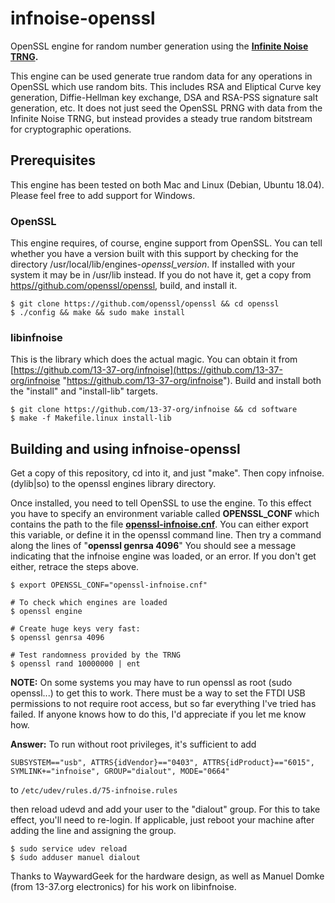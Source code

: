 # infnoise-openssl
OpenSSL engine for random number generation using the **[Infinite Noise TRNG](https://github.com/13-37-org/infnoise "infnoise TRNG").**

This engine can be used generate true random data for any operations in OpenSSL which use random bits. This includes RSA and Eliptical Curve key generation, Diffie-Hellman key exchange, DSA and RSA-PSS signature salt generation, etc. It does not just seed the OpenSSL PRNG with data from the Infinite Noise TRNG, but instead provides a steady true random bitstream for cryptographic operations.

## Prerequisites
This engine has been tested on both Mac and Linux (Debian, Ubuntu 18.04). Please feel free to add support for Windows.

### OpenSSL
This engine requires, of course, engine support from OpenSSL.  You can tell whether you have a version built with this support by checking for the directory /usr/local/lib/engines-*openssl_version*. If installed with your system it may be in /usr/lib instead.  If you do not have it, get a copy from [https//github.com/openssl/openssl](https//github.com/openssl/openssl "https://github.com/openssl/openssl"), build, and install it.

    $ git clone https://github.com/openssl/openssl && cd openssl
    $ ./config && make && sudo make install

### libinfnoise
This is the library which does the actual magic.  You can obtain it from [https://github.com/13-37-org/infnoise](https://github.com/13-37-org/infnoise "https://github.com/13-37-org/infnoise"). Build and install both the "install" and "install-lib" targets.

    $ git clone https://github.com/13-37-org/infnoise && cd software
    $ make -f Makefile.linux install-lib

## Building and using infnoise-openssl
Get a copy of this repository, cd into it, and just "make".  Then copy infnoise.(dylib|so) to the openssl engines library directory.

Once installed, you need to tell OpenSSL to use the engine.  To this effect you have to specify an environment variable called **OPENSSL_CONF** which contains the path to the file **[openssl-infnoise.cnf](https://github.com/tinskip/infnoise-openssl/blob/master/openssl-infnoise.cnf "openssl-infnoise.cnf")**. You can either export this variable, or define it in the openssl command line.  Then try a command along the lines of "**openssl genrsa 4096**" You should see a message indicating that the infnoise engine was loaded, or an error. If you don't get either, retrace the steps above.

    $ export OPENSSL_CONF="openssl-infnoise.cnf"

    # To check which engines are loaded
    $ openssl engine

    # Create huge keys very fast:
    $ openssl genrsa 4096

    # Test randomness provided by the TRNG
    $ openssl rand 10000000 | ent

**NOTE:** On some systems you may have to run openssl as root (sudo openssl...) to get this to work. There must be a way to set the FTDI USB permissions to not require root access, but so far everything I've tried has failed. If anyone knows how to do this, I'd appreciate if you let me know how.

**Answer:**
To run without root privileges, it's sufficient to add 

    SUBSYSTEM=="usb", ATTRS{idVendor}=="0403", ATTRS{idProduct}=="6015", SYMLINK+="infnoise", GROUP="dialout", MODE="0664"
 to `/etc/udev/rules.d/75-infnoise.rules` 

then reload udevd and add your user to the "dialout" group. For this to take effect, you'll need to re-login. If applicable, just reboot your machine after adding the line and assigning the group.

    $ sudo service udev reload
    $ śudo adduser manuel dialout

Thanks to WaywardGeek for the hardware design, as well as Manuel Domke (from 13-37.org electronics) for his work on libinfnoise.
